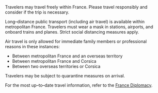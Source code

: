 Travelers may travel freely within France. Please travel responsibly and consider if the trip is necessary.

Long–distance public transport (including air travel) is available within metropolitan France. Travelers must wear a mask in stations, airports, and onboard trains and planes. Strict social distancing measures apply. 

Air travel is only allowed for immediate family members or professional reasons in these instances: 

- Between metropolitan France and an overseas territory
- Between metropolitan France and Corsica
-  Between two overseas territories or Corsica

Travelers may be subject to quarantine measures on arrival.

For the most up–to–date travel information, refer to the [France Diplomacy](https://www.gouvernement.fr/en/coronavirus-covid-19). 

